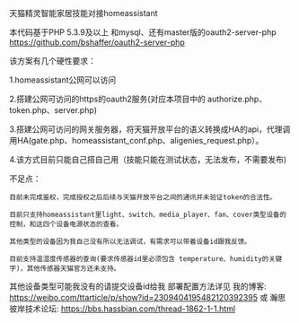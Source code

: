 天猫精灵智能家居技能对接homeassistant

本代码基于PHP 5.3.9及以上 和mysql、还有master版的oauth2-server-php https://github.com/bshaffer/oauth2-server-php 

该方案有几个硬性要求：

  1.homeassistant公网可以访问

2.搭建公网可访问的https的oauth2服务(对应本项目中的 authorize.php、token.php、server.php)

3.搭建公网可访问的网关服务器，将天猫开放平台的语义转换成HA的api，代理调用HA(gate.php、homeassistant_conf.php、aligenies_request.php）。

4.该方式目前只能自己搭自己用（技能只能在测试状态，无法发布，不需要发布)

不足点：

    目前未完成鉴权，完成授权之后后续与天猫开放平台之间的通讯并未验证token的合法性。
    
    目前只支持homeassistant里light、switch、media_player、fan、cover类型设备的控制，和这四个设备电源状态的查看。
    
    其他类型的设备因为我自己没有所以无法调试，有需求可以带着设备id跟我反馈。
    
    目前支持温湿度传感器的查询(要求传感器id里必须包含 temperature、humidity的关键字)，其他传感器天猫官方还未支持。

  其他设备类型可能我没有的请提交设备id给我   部署配置方法详见 我的博客: https://weibo.com/ttarticle/p/show?id=2309404195482120392395 或 瀚思彼岸技术论坛: https://bbs.hassbian.com/thread-1862-1-1.html
